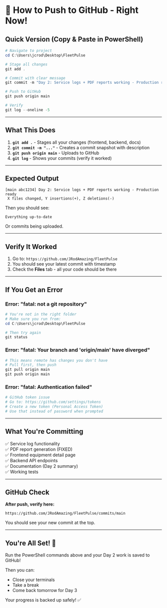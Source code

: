 # 🚀 How to Push to GitHub - Right Now!

## Quick Version (Copy & Paste in PowerShell)

```powershell
# Navigate to project
cd C:\Users\jcrod\Desktop\FleetPulse

# Stage all changes
git add .

# Commit with clear message
git commit -m "Day 2: Service logs + PDF reports working - Production ready"

# Push to GitHub
git push origin main

# Verify
git log --oneline -5
```

---

## What This Does

1. **`git add .`** - Stages all your changes (frontend, backend, docs)
2. **`git commit -m "..."`** - Creates a commit snapshot with description
3. **`git push origin main`** - Uploads to GitHub
4. **`git log`** - Shows your commits (verify it worked)

---

## Expected Output

```
[main abc1234] Day 2: Service logs + PDF reports working - Production ready
 X files changed, Y insertions(+), Z deletions(-)
```

Then you should see:
```
Everything up-to-date
```

Or commits being uploaded.

---

## Verify It Worked

1. Go to: `https://github.com/JRodAmazing/FleetPulse`
2. You should see your latest commit with timestamp
3. Check the **Files** tab - all your code should be there

---

## If You Get an Error

### Error: "fatal: not a git repository"
```powershell
# You're not in the right folder
# Make sure you run from:
cd C:\Users\jcrod\Desktop\FleetPulse

# Then try again
git status
```

### Error: "fatal: Your branch and 'origin/main' have diverged"
```powershell
# This means remote has changes you don't have
# Pull first, then push
git pull origin main
git push origin main
```

### Error: "fatal: Authentication failed"
```powershell
# GitHub token issue
# Go to: https://github.com/settings/tokens
# Create a new token (Personal Access Token)
# Use that instead of password when prompted
```

---

## What You're Committing

✅ Service log functionality  
✅ PDF report generation (FIXED)  
✅ Frontend equipment detail page  
✅ Backend API endpoints  
✅ Documentation (Day 2 summary)  
✅ Working tests  

---

## GitHub Check

**After push, verify here:**
```
https://github.com/JRodAmazing/FleetPulse/commits/main
```

You should see your new commit at the top.

---

## You're All Set! 🎉

Run the PowerShell commands above and your Day 2 work is saved to GitHub!

Then you can:
- Close your terminals
- Take a break
- Come back tomorrow for Day 3

Your progress is backed up safely! ✅
